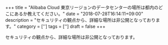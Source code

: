 +++
title = "Alibaba Cloud 東京リージョンのデータセンターの場所は都内のどこにあるか教えてください。"
date = "2018-07-28T16:14:11+09:00"
description = "セキュリティの観点から、詳細な場所は非公開となっております。"
category = ['']
tags = ['']
draft = false
+++

セキュリティの観点から、詳細な場所は非公開となっております。
